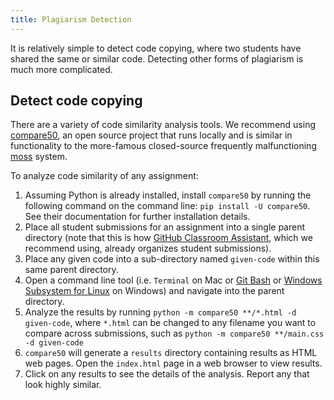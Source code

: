 ```yaml
---
title: Plagiarism Detection
---
```


It is relatively simple to detect code copying, where two students have shared the same or similar code. Detecting other forms of plagiarism is much more complicated.

## Detect code copying

There are a variety of code similarity analysis tools. We recommend using [compare50](https://cs50.readthedocs.io/projects/compare50/en/latest/index.html), an open source project that runs locally and is similar in functionality to the more-famous closed-source frequently malfunctioning [moss](https://theory.stanford.edu/~aiken/moss/) system.

To analyze code similarity of any assignment:

1. Assuming Python is already installed, install `compare50` by running the following command on the command line: `pip install -U compare50`. See their documentation for further installation details.
1. Place all student submissions for an assignment into a single parent directory (note that this is how [GitHub Classroom Assistant](https://classroom.github.com/assistant), which we recommend using, already organizes student submissions).
1. Place any given code into a sub-directory named `given-code` within this same parent directory.
1. Open a command line tool (i.e. `Terminal` on Mac or [Git Bash](https://gitforwindows.org/) or [Windows Subsystem for Linux](https://docs.microsoft.com/en-us/windows/wsl/install) on Windows) and navigate into the parent directory.
1. Analyze the results by running `python -m compare50 **/*.html -d given-code`, where `*.html` can be changed to any filename you want to compare across submissions, such as `python -m compare50 **/main.css -d given-code`
1. `compare50` will generate a `results` directory containing results as HTML web pages. Open the `index.html` page in a web browser to view results.
1. Click on any results to see the details of the analysis. Report any that look highly similar.
